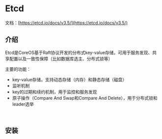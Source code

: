 # Etcd

文档：[https://etcd.io/docs/v3.5/](https://etcd.io/docs/v3.5/)

## 介绍

Etcd是CoreOS基于Raft协议开发的分布式key-value存储，可用于服务发现、共享配置以及一致性保障（比如数据库选主、分布式锁等）

主要的功能：

* key-value存储，支持动态存储（内存）和静态存储（磁盘）
* 监听机制
* key的过期和续约机制，用于监控和服务发现
* 原子操作（Compare And Swap和Compare And Delete），用于分布式锁和leader选举

<br />

## 安装

